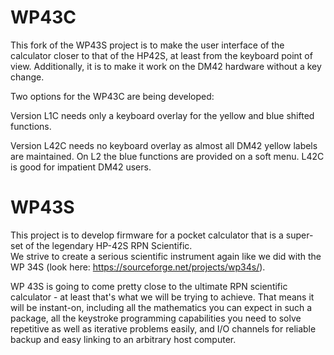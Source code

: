 # WP43C

This fork of the WP43S project is to make the user interface of the calculator closer to that of the HP42S, at least from the keyboard point of view. Additionally, it is to make it work on the DM42 hardware without a key change.

Two options for the WP43C are being developed:

  Version L1C needs only a keyboard overlay for the yellow and blue shifted functions.

  Version L42C needs no keyboard overlay as almost all DM42 yellow labels are maintained. On L2 the blue functions are provided on a soft menu. L42C is good for impatient DM42 users.


# WP43S

This project is to develop firmware for a pocket calculator that is a super-set of the legendary HP-42S RPN Scientific.  
We strive to create a serious scientific instrument again like we did with the WP 34S (look here: https://sourceforge.net/projects/wp34s/).

WP 43S is going to come pretty close to the ultimate RPN scientific calculator - at least that's what we will be trying to achieve. That means it will be instant-on, including all the mathematics you can expect in such a package, all the keystroke programming capabilities you need to solve repetitive as well as iterative problems easily, and I/O channels for reliable backup and easy linking to an arbitrary host computer.
